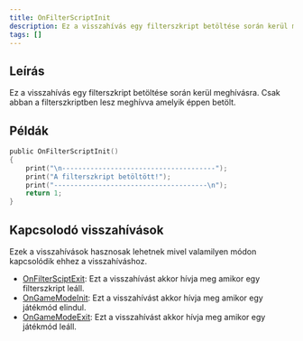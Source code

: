 ```yaml
---
title: OnFilterScriptInit
description: Ez a visszahívás egy filterszkript betöltése során kerül meghívásra.
tags: []
---
```


## Leírás

Ez a visszahívás egy filterszkript betöltése során kerül meghívásra. Csak abban a filterszkriptben lesz meghívva amelyik éppen betölt.

## Példák

```c
public OnFilterScriptInit()
{
    print("\n--------------------------------------");
    print("A filterszkript betöltött!");
    print("--------------------------------------\n");
    return 1;
}
```

## Kapcsolodó visszahívások

Ezek a visszahívások hasznosak lehetnek mivel valamilyen módon kapcsolódik ehhez a visszahíváshoz.

- [OnFilterSciptExit](OnFilterScriptExit): Ezt a visszahívást akkor hívja meg amikor egy filterszkript leáll.
- [OnGameModeInit](OnGameModeInit): Ezt a visszahívást akkor hívja meg amikor egy játékmód elindul.
- [OnGameModeExit](OnGameModeExit): Ezt a visszahívást akkor hívja meg amikor egy játékmód leáll.
